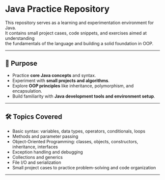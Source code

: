 # Java Practice Repository

This repository serves as a learning and experimentation environment for Java.  
It contains small project cases, code snippets, and exercises aimed at understanding  
the fundamentals of the language and building a solid foundation in OOP.

---

## 🎯 Purpose

- Practice **core Java concepts** and syntax.
- Experiment with **small projects and algorithms**.
- Explore **OOP principles** like inheritance, polymorphism, and encapsulation.
- Build familiarity with **Java development tools and environment setup**.

---

## 🛠 Topics Covered

- Basic syntax: variables, data types, operators, conditionals, loops  
- Methods and parameter passing  
- Object-Oriented Programming: classes, objects, constructors, inheritance, interfaces  
- Exception handling and debugging  
- Collections and generics  
- File I/O and serialization  
- Small project cases to practice problem-solving and code organization  

---
